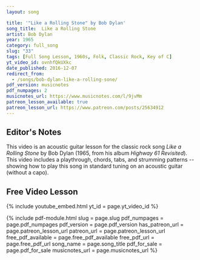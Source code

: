 ```yaml
---
layout: song

title: '"Like a Rolling Stone" by Bob Dylan'
song_title:  Like a Rolling Stone
artist: Bob Dylan
year: 1965
category: full_song
slug: "33"
tags: [Full Song Lesson, 1960s, Folk, Classic Rock, Key of C]
yt_video_id: ovnhfQkUXkc
date_published: 2016-12-07
redirect_from:
  - /songs/bob-dylan-like-a-rolling-sone/
pdf_version: musicnotes
pdf_numpages: 2
musicnotes_url: https://www.musicnotes.com/l/9jvMm
patreon_lesson_available: true
patreon_lesson_url: https://www.patreon.com/posts/25634912
---
```


## Editor's Notes

This video is an acoustic guitar lesson for the classic rock song _Like a Rolling Stone_ by Bob Dylan (1965, from his album _Highway 61 Revisited_). This video includes a playthrough, chords, tabs, and strumming patterns -- showing how to play this song in standard tuning on an acoustic guitar (without a capo).

## Free Video Lesson

{% include youtube_embed.html yt_id = page.yt_video_id %}

{% include pdf-module.html slug = page.slug pdf_numpages = page.pdf_numpages pdf_version = page.pdf_version has_patreon_url = page.patreon_lesson_url patreon_url = page.patreon_lesson_url free_pdf_available = page.free_pdf_available free_pdf_url = page.free_pdf_url song_name = page.song_title pdf_for_sale = page.pdf_for_sale musicnotes_url = page.musicnotes_url %}
